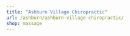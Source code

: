```yaml
---
title: "Ashburn Village Chiropractic"
url: /ashburn/ashburn-village-chiropractic/
shop: massage
---
```

